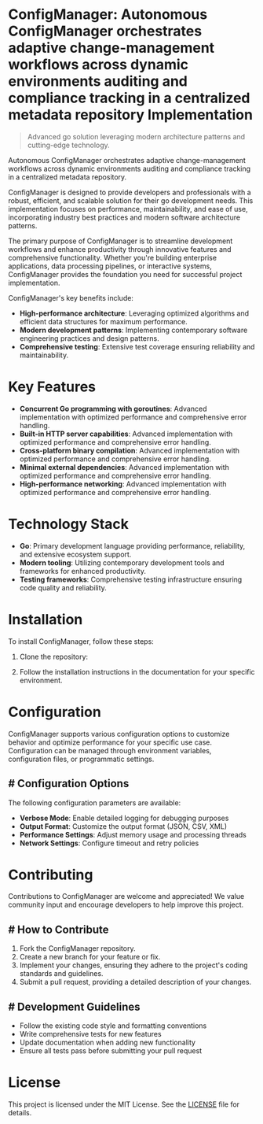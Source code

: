 <!-- fallback_ConfigManager_20251028213230_45369 -->

# ConfigManager: Autonomous ConfigManager orchestrates adaptive change-management workflows across dynamic environments auditing and compliance tracking in a centralized metadata repository Implementation
> Advanced go solution leveraging modern architecture patterns and cutting-edge technology.

Autonomous ConfigManager orchestrates adaptive change-management workflows across dynamic environments auditing and compliance tracking in a centralized metadata repository.

ConfigManager is designed to provide developers and professionals with a robust, efficient, and scalable solution for their go development needs. This implementation focuses on performance, maintainability, and ease of use, incorporating industry best practices and modern software architecture patterns.

The primary purpose of ConfigManager is to streamline development workflows and enhance productivity through innovative features and comprehensive functionality. Whether you're building enterprise applications, data processing pipelines, or interactive systems, ConfigManager provides the foundation you need for successful project implementation.

ConfigManager's key benefits include:

* **High-performance architecture**: Leveraging optimized algorithms and efficient data structures for maximum performance.
* **Modern development patterns**: Implementing contemporary software engineering practices and design patterns.
* **Comprehensive testing**: Extensive test coverage ensuring reliability and maintainability.

# Key Features

* **Concurrent Go programming with goroutines**: Advanced implementation with optimized performance and comprehensive error handling.
* **Built-in HTTP server capabilities**: Advanced implementation with optimized performance and comprehensive error handling.
* **Cross-platform binary compilation**: Advanced implementation with optimized performance and comprehensive error handling.
* **Minimal external dependencies**: Advanced implementation with optimized performance and comprehensive error handling.
* **High-performance networking**: Advanced implementation with optimized performance and comprehensive error handling.

# Technology Stack

* **Go**: Primary development language providing performance, reliability, and extensive ecosystem support.
* **Modern tooling**: Utilizing contemporary development tools and frameworks for enhanced productivity.
* **Testing frameworks**: Comprehensive testing infrastructure ensuring code quality and reliability.

# Installation

To install ConfigManager, follow these steps:

1. Clone the repository:


2. Follow the installation instructions in the documentation for your specific environment.

# Configuration

ConfigManager supports various configuration options to customize behavior and optimize performance for your specific use case. Configuration can be managed through environment variables, configuration files, or programmatic settings.

## # Configuration Options

The following configuration parameters are available:

* **Verbose Mode**: Enable detailed logging for debugging purposes
* **Output Format**: Customize the output format (JSON, CSV, XML)
* **Performance Settings**: Adjust memory usage and processing threads
* **Network Settings**: Configure timeout and retry policies

# Contributing

Contributions to ConfigManager are welcome and appreciated! We value community input and encourage developers to help improve this project.

## # How to Contribute

1. Fork the ConfigManager repository.
2. Create a new branch for your feature or fix.
3. Implement your changes, ensuring they adhere to the project's coding standards and guidelines.
4. Submit a pull request, providing a detailed description of your changes.

## # Development Guidelines

* Follow the existing code style and formatting conventions
* Write comprehensive tests for new features
* Update documentation when adding new functionality
* Ensure all tests pass before submitting your pull request

# License

This project is licensed under the MIT License. See the [LICENSE](https://github.com/pethmm/ConfigManager/blob/main/LICENSE) file for details.
